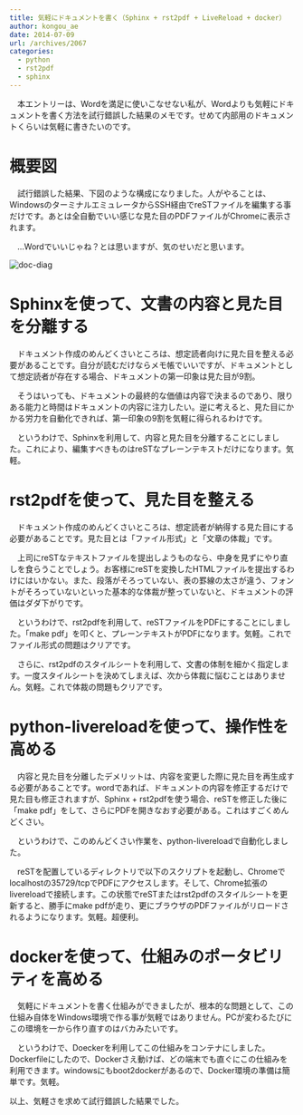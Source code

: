 ```yaml
---
title: 気軽にドキュメントを書く（Sphinx + rst2pdf + LiveReload + docker）
author: kongou_ae
date: 2014-07-09
url: /archives/2067
categories:
  - python
  - rst2pdf
  - sphinx
---
```

　本エントリーは、Wordを満足に使いこなせない私が、Wordよりも気軽にドキュメントを書く方法を試行錯誤した結果のメモです。せめて内部用のドキュメントくらいは気軽に書きたいのです。

# 概要図

　試行錯誤した結果、下図のような構成になりました。人がやることは、WindowsのターミナルエミュレータからSSH経由でreSTファイルを編集する事だけです。あとは全自動でいい感じな見た目のPDFファイルがChromeに表示されます。

　&#8230;Wordでいいじゃね？とは思いますが、気のせいだと思います。

![doc-diag][1]

# Sphinxを使って、文書の内容と見た目を分離する

　ドキュメント作成のめんどくさいところは、想定読者向けに見た目を整える必要があることです。自分が読むだけならメモ帳でいいですが、ドキュメントとして想定読者が存在する場合、ドキュメントの第一印象は見た目が9割。

　そうはいっても、ドキュメントの最終的な価値は内容で決まるのであり、限りある能力と時間はドキュメントの内容に注力したい。逆に考えると、見た目にかかる労力を自動化できれば、第一印象の9割を気軽に得られるわけです。

　というわけで、Sphinxを利用して、内容と見た目を分離することにしました。これにより、編集すべきものはreSTなプレーンテキストだけになります。気軽。

# rst2pdfを使って、見た目を整える

　ドキュメント作成のめんどくさいところは、想定読者が納得する見た目にする必要があることです。見た目とは「ファイル形式」と「文章の体裁」です。

　上司にreSTなテキストファイルを提出しようものなら、中身を見ずにやり直しを食らうことでしょう。お客様にreSTを変換したHTMLファイルを提出するわけにはいかない。また、段落がそろっていない、表の罫線の太さが違う、フォントがそろっていないといった基本的な体裁が整っていないと、ドキュメントの評価はダダ下がりです。

　というわけで、rst2pdfを利用して、reSTファイルをPDFにすることにしました。「make pdf」を叩くと、プレーンテキストがPDFになります。気軽。これでファイル形式の問題はクリアです。

　さらに、rst2pdfのスタイルシートを利用して、文書の体制を細かく指定します。一度スタイルシートを決めてしまえば、次から体裁に悩むことはありません。気軽。これで体裁の問題もクリアです。

# python-livereloadを使って、操作性を高める

　内容と見た目を分離したデメリットは、内容を変更した際に見た目を再生成する必要があることです。wordであれば、ドキュメントの内容を修正するだけで見た目も修正されますが、Sphinx + rst2pdfを使う場合、reSTを修正した後に「make pdf」をして、さらにPDFを開きなおす必要がある。これはすごくめんどくさい。

　というわけで、このめんどくさい作業を、python-livereloadで自動化しました。

　reSTを配置しているディレクトリで以下のスクリプトを起動し、Chromeでlocalhostの35729/tcpでPDFにアクセスします。そして、Chrome拡張のlivereloadで接続します。この状態でreSTまたはrst2pdfのスタイルシートを更新すると、勝手にmake pdfが走り、更にブラウザのPDFファイルがリロードされるようになります。気軽。超便利。



# dockerを使って、仕組みのポータビリティを高める

　気軽にドキュメントを書く仕組みができましたが、根本的な問題として、この仕組み自体をWindows環境で作る事が気軽ではありません。PCが変わるたびにこの環境を一から作り直すのはバカみたいです。

　というわけで、Doeckerを利用してこの仕組みをコンテナにしました。Dockerfileにしたので、Dockerさえ動けば、どの端末でも直ぐにこの仕組みを利用できます。windowsにもboot2dockerがあるので、Docker環境の準備は簡単です。気軽。

以上、気軽さを求めて試行錯誤した結果でした。

 [1]: https://aimless.jp/blog/images/doc-diag.jpg